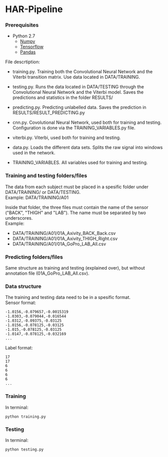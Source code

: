 # HAR-Pipeline

### Prerequisites

* Python 2.7
  * [Numpy](http://docs.scipy.org/doc/numpy-1.10.1/user/install.html)
  * [Tensorflow](https://www.tensorflow.org/versions/r0.8/get_started/os_setup.html)
  * [Pandas](https://pypi.python.org/pypi/pandas/0.18.0/#downloads)



File descrtiption: 
- training.py. Training both the Convolutional Neural Network and the Viterbi transition matrix. Use data located in DATA/TRAINING. 

- testing.py. Runs the data located in DATA/TESTING through the Convolutional Neural Network and the Viterbi model. Saves the predictions and statistics in the folder RESULTS/

- predicting.py. Predicting unlabelled data. Saves the prediction in RESULTS/RESULT_PREDICTING.py

- cnn.py. Covolutional Neural Network, used both for training and testing. Configuration is done via the TRAINING_VARIABLES.py file. 

- viterbi.py. Viterbi, used both for training and testing.

- data.py. Loads the different data sets. Splits the raw signal into windows used in the network. 

- TRAINING_VARIABLES. All variables used for training and testing. 

### Training and testing folders/files
The data from each subject must be placed in a spesific folder under DATA/TRAINING/ or DATA/TESTING.<br />
Example: DATA/TRAINING/A01

Inside that folder, the three files must contain the name of the sensor ("BACK", "THIGH" and "LAB"). The name must be separated by two underscores.<br />
Example: 
- DATA/TRAINING/A01/01A_Axivity_BACK_Back.csv
- DATA/TRAINING/A01/01A_Axivity_THIGH_Right.csv
- DATA/TRAINING/A01/01A_GoPro_LAB_All.csv

### Predicting folders/files
Same structure as training and testing (explained over), but without annotation file (01A_GoPro_LAB_All.csv).

### Data structure
The training and testing data need to be in a spesific format.  <br />
Sensor format: <br />
```
-1.0156,-0.079657,-0.0015319
-1.0303,-0.079044,-0.016544
-1.0312,-0.09375,-0.03125
-1.0156,-0.078125,-0.03125
-1.015,-0.078125,-0.03125
-1.0147,-0.078125,-0.032169
...
```
Label format:  <br />
```
17
17
6
6
6
6
...
```
### Training
In terminal:
```
python training.py
```
### Testing
In terminal:
```
python testing.py
```
